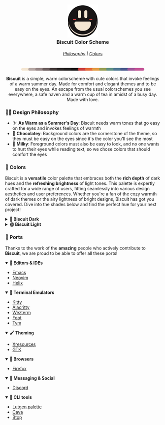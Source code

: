 <h3 align="center">
  <img src="assets/logos/logo w outline.png" width="100"/><br/>
  Biscuit Color Scheme
</h3>
<h6 align="center">
  <a href="https://github.com/Biscuit-Colorscheme/biscuit#-design-philosophy">Philosophy</a>
  |
  <a href="https://github.com/Biscuit-Colorscheme/biscuit#-colors">Colors</a>
</h6>
<p align="center">
  <img src="assets/line thing.png" alt="Biscuit palette" width="400" />
</p>

<p align="center"><b>Biscuit</b> is a simple, warm colorscheme with cute colors that invoke feelings of a warm summer day. Made for comfort and elegant themes and to be easy on the eyes. An escape from the usual colorschemes you see everywhere, a safe haven and a warm cup of tea in amidst of a busy day. Made with love.</p>

### 👨‍🎨 Design Philosophy
- ☀️ <b> As Warm as a Summer's Day</b>: Biscuit needs warm tones that go easy on the eyes and invokes feelings of warmth
- 🍫 <b>Chocolatey</b>: Background colors are the cornerstone of the theme, so they must be easy on the eyes since it's the color you'll see the most
- 🥛 <b>Milky</b>: Foreground colors must also be easy to look, and no one wants to hurt their eyes while reading text, so we chose colors that should comfort the eyes

### 🎨 Colors
Biscuit is a **versatile** color palette that embraces both the **rich depth** of dark hues and the **refreshing brightness** of light tones. This palette is expertly crafted for a wide range of users, fitting seamlessly into various design aesthetics and user preferences. Whether you're a fan of the cozy warmth of dark themes or the airy lightness of bright designs, Biscuit has got you covered. Dive into the shades below and find the perfect hue for your next project!

<details>
  <summary><b>🌙 Biscuit Dark</b></summary>
<br>
	
| Image | Label | Hex | RGB | HSL |
|-------|-------|-----|-----|-----|
| <img src='assets/swatches/night.png'/>         | Night            | `#181515` | `rgb(24, 21, 21)`     | `hsl(0, 7%, 9%)`        |
| <img src='assets/swatches/raisin black.png'/>  | Raisin Black     | `#221E1E` | `rgb(34, 30, 30)`     | `hsl(0, 6%, 13%)`       |
| <img src='assets/swatches/van dyke.png'/>      | Van Dyke         | `#423939` | `rgb(66, 57, 57)`     | `hsl(0, 7%, 24%)`       |
| <img src='assets/swatches/wenge.png'/>         | Wenge            | `#6D5F5F` | `rgb(109, 95, 95)`    | `hsl(0, 7%, 40%)`       |
| <img src='assets/swatches/cinereous.png'/>     | Cinereous        | `#978787` | `rgb(151, 135, 135)`  | `hsl(0, 7%, 56%)`       |
| <img src='assets/swatches/silver.png'/>        | Silver           | `#B6A8A5` | `rgb(182, 168, 165)`  | `hsl(11, 10%, 68%)`     |
| <img src='assets/swatches/antique white.png'/> | Antique White    | `#FFE9C7` | `rgb(244, 230, 210)`  | `hsl(35, 61%, 89%)`     |
| <img src='assets/swatches/persian red.png'/>   | Persian Red      | `#CA3F3F` | `rgb(202, 63, 63)`    | `hsl(0, 57%, 52%)`      |
| <img src='assets/swatches/flame.png'/>         | Flame            | `#E46A3A` | `rgb(228, 106, 58)`   | `hsl(17, 76%, 56%)`     |
| <img src='assets/swatches/butterscotch.png'/>  | Butterscotch     | `#E39C45` | `rgb(227, 156, 69)`   | `hsl(33, 74%, 58%)`     |
| <img src='assets/swatches/moss green.png'/>    | Moss Green       | `#989F56` | `rgb(152, 159, 86)`   | `hsl(66, 30%, 48%)`     |
| <img src='assets/swatches/viridian.png'/>      | Viridian         | `#629386` | `rgb(98, 147, 134)`   | `hsl(164, 20%, 48%)`    |
| <img src='assets/swatches/steel blue.png'/>    | Steel Blue       | `#517894` | `rgb(81, 120, 148)`   | `hsl(205, 29%, 45%)`    |
| <img src='assets/swatches/yinmn blue.png'/>    | YinMn Blue       | `#4A5A8D` | `rgb(74, 90, 141)`    | `hsl(226, 31%, 42%)`    |
| <img src='assets/swatches/purpureus.png'/>     | Purpureus        | `#9F569A` | `rgb(159, 86, 154)`   | `hsl(304, 30%, 48%)`    |
| <img src='assets/swatches/mulberry.png'/>      | Mulberry         | `#C45497` | `rgb(196, 84, 151)`   | `hsl(324, 49%, 55%)`    |
</details>
<details>
	  <summary><b>🌞 Biscuit Light</b></summary>
	<br>
	
| Image | Label | Hex | RGB | HSL |
|-------|-------|-----|-----|-----|
| <img src='assets/swatches/antique white.png'/> | Antique White    | `#FFE9C7` | `rgb(244, 230, 210)`  | `hsl(35, 61%, 89%)`     |
| <img src='assets/swatches/silver.png'/>        | Silver           | `#B6A8A5` | `rgb(182, 168, 165)`  | `hsl(11, 10%, 68%)`     |
| <img src='assets/swatches/cinereous.png'/>     | Cinereous        | `#978787` | `rgb(151, 135, 135)`  | `hsl(0, 7%, 56%)`       |
| <img src='assets/swatches/wenge.png'/>         | Wenge            | `#6D5F5F` | `rgb(109, 95, 95)`    | `hsl(0, 7%, 40%)`       |
| <img src='assets/swatches/van dyke.png'/>      | Van Dyke         | `#423939` | `rgb(66, 57, 57)`     | `hsl(0, 7%, 24%)`       |
| <img src='assets/swatches/jet.png'/>           | Jet              | `#2B2626` | `rgb(43, 38, 38)`     | `hsl(0, 6%, 16%)`       |
| <img src='assets/swatches/raisin black.png'/>  | Raisin Black     | `#221E1E` | `rgb(34, 30, 30)`     | `hsl(0, 6%, 13%)`       |
| <img src='assets/swatches/persian red.png'/>   | Persian Red      | `#CA3F3F` | `rgb(202, 63, 63)`    | `hsl(0, 57%, 52%)`      |
| <img src='assets/swatches/flame.png'/>         | Flame            | `#E46A3A` | `rgb(228, 106, 58)`   | `hsl(17, 76%, 56%)`     |
| <img src='assets/swatches/butterscotch.png'/>  | Butterscotch     | `#E39C45` | `rgb(227, 156, 69)`   | `hsl(33, 74%, 58%)`     |
| <img src='assets/swatches/moss green.png'/>    | Moss Green       | `#989F56` | `rgb(152, 159, 86)`   | `hsl(66, 30%, 48%)`     |
| <img src='assets/swatches/viridian.png'/>      | Viridian         | `#629386` | `rgb(98, 147, 134)`   | `hsl(164, 20%, 48%)`    |
| <img src='assets/swatches/steel blue.png'/>    | Steel Blue       | `#517894` | `rgb(81, 120, 148)`   | `hsl(205, 29%, 45%)`    |
| <img src='assets/swatches/yinmn blue.png'/>    | YinMn Blue       | `#4A5A8D` | `rgb(74, 90, 141)`    | `hsl(226, 31%, 42%)`    |
| <img src='assets/swatches/purpureus.png'/>     | Purpureus        | `#9F569A` | `rgb(159, 86, 154)`   | `hsl(304, 30%, 48%)`    |
| <img src='assets/swatches/mulberry.png'/>      | Mulberry         | `#C45497` | `rgb(196, 84, 151)`   | `hsl(324, 49%, 55%)`    |
</details>

### 🔌 Ports
Thanks to the work of the **amazing** people who actively contribute to **Biscuit**, we are proud to be able to offer all these ports!
<details open>
	<summary><b>👾 Editors & IDEs</b></summary>
	
- [Emacs](https://github.com/Biscuit-Colorscheme/emacs)
- [Neovim](https://github.com/Biscuit-Colorscheme/nvim)
- [Helix](https://github.com/Biscuit-Colorscheme/helix)

</details>

<details open>
	<summary><b>🌱 Terminal Emulators</b></summary>
	
- [Kitty](https://github.com/Biscuit-Colorscheme/kitty)
- [Alacritty](https://github.com/Biscuit-Colorscheme/alacritty)
- [Wezterm](https://github.com/Biscuit-Colorscheme/wezterm)
- [Foot](https://github.com/Biscuit-Colorscheme/foot)
- [Tym](https://github.com/Biscuit-Colorscheme/tym)

</details>

<details open>
	<summary><b>🖌️ Theming </b></summary>
	
- [Xresources](https://github.com/Biscuit-Colorscheme/xresources)
- [GTK](https://github.com/Biscuit-Colorscheme/gtk)

</details>

<details open>
	<summary><b>🧭 Browsers </b></summary>
	
- [Firefox](https://github.com/Biscuit-Colorscheme/firefox)

</details>

<details open>
	<summary><b>💬 Messaging & Social </b></summary>
	
- [Discord](https://github.com/Biscuit-Colorscheme/discord)

</details>

<details open>
	<summary><b>🐚 CLI tools</b></summary>
	
- [Lutgen palette](https://github.com/ozwaldorf/lutgen-rs)
- [Cava](https://github.com/Biscuit-Colorscheme/cava)
- [Btop](https://github.com/Biscuit-Colorscheme/btop)
  
</details>
